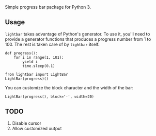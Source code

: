 Simple progress bar package for Python 3.

Usage
-----
`lightbar` takes advantage of Python's generator. To use it, you'll need to
provide a generator functions that produces a progress number from 1 to 100.
The rest is taken care of by `lightbar` itself.

    def progress():
        for i in range(1, 101):
            yield i
            time.sleep(0.1)

    from lightbar import LightBar
    LightBar(progress)()

You can customize the block character and the width of the bar:

    LightBar(progress(), block='-', width=20)


TODO
----
1. Disable cursor
2. Allow customized output

